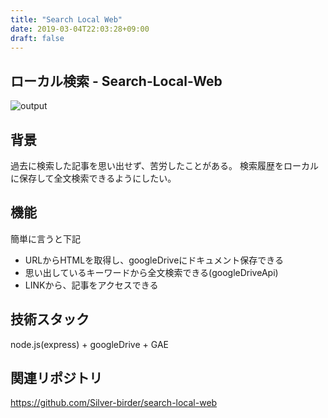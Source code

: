 ```yaml
---
title: "Search Local Web"
date: 2019-03-04T22:03:28+09:00
draft: false
---
```


## ローカル検索 - Search-Local-Web
![output](https://res.cloudinary.com/silverbirder/image/upload/v1551706593/search-local-web/search-local-web.png)

## 背景
過去に検索した記事を思い出せず、苦労したことがある。
検索履歴をローカルに保存して全文検索できるようにしたい。

## 機能
簡単に言うと下記

* URLからHTMLを取得し、googleDriveにドキュメント保存できる
* 思い出しているキーワードから全文検索できる(googleDriveApi)
* LINKから、記事をアクセスできる

## 技術スタック

node.js(express) + googleDrive + GAE


## 関連リポジトリ
https://github.com/Silver-birder/search-local-web
